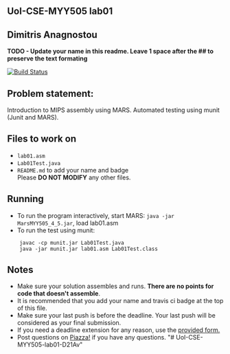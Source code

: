 
## UoI-CSE-MYY505 lab01

## Dimitris Anagnostou

**TODO - Update your name in this readme. Leave 1 space after the ## to preserve the text formating**

[![Build Status](https://travis-ci.com/UoI-CSE-MYY505/lab01-D21Av.svg?token=VxpA9hjUqn9MpQ1KfNix&branch=master)](https://travis-ci.com/UoI-CSE-MYY505/lab01-D21Av)



## Problem statement:
Introduction to MIPS assembly using MARS.
Automated testing using munit (Junit and MARS).
 
## Files to work on
* `lab01.asm` 
* `Lab01Test.java` 
* `README.md` to add your name and badge<br/>
Please **DO NOT MODIFY** any other files. 
      
## Running 
* To run the program interactively, start MARS: `java -jar MarsMYY505_4_5.jar`, load lab01.asm
* To run the test using munit: <br/>
```
    javac -cp munit.jar Lab01Test.java
    java -jar munit.jar lab01.asm Lab01Test.class
```


## Notes
* Make sure your solution assembles and runs. **There are no points for code that doesn't assemble**.
* It is recommended that you add your name and travis ci badge at the top of this file.
* Make sure your last push is before the deadline. Your last push will be considered as your final submission.
* If you need a deadline extension for any reason, use the [provided form.](https://forms.gle/c7fdEdF5J6E88P167)
* Post questions on [Piazza!](https://piazza.com/uoi.gr/fall2019/myy505/home) if you have any questions.
"# UoI-CSE-MYY505-lab01-D21Av" 
